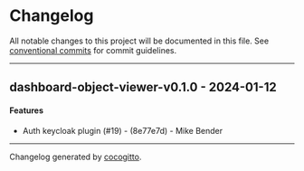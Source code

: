 # Changelog
All notable changes to this project will be documented in this file. See [conventional commits](https://www.conventionalcommits.org/) for commit guidelines.

- - -
## dashboard-object-viewer-v0.1.0 - 2024-01-12
#### Features
- Auth keycloak plugin (#19) - (8e77e7d) - Mike Bender

- - -

Changelog generated by [cocogitto](https://github.com/cocogitto/cocogitto).